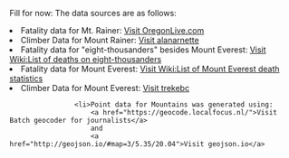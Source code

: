 Fill for now:
The data sources are as follows:
                    <li>Fatality data for Mt. Rainer: 
                        <a href="https://www.oregonlive.com/pacific-northwest-news/2014/06/at_least_400_people_have_died.html">Visit OregonLive.com</a> <!--href used to create usable hyperlinks-->
                    <li>Climber Data for Mount Rainer:
                        <a href="http://www.alanarnette.com/climbs/rainierfaq.php">Visit alanarnette</a> 
                    <li>Fatality data for "eight-thousanders" besides Mount Everest:
                        <a href="https://en.wikipedia.org/wiki/List_of_deaths_on_eight-thousanders#Mount_Everest">Visit Wiki:List of deaths on eight-thousanders</a> 
                    <li>Fatality data for Mount Everest:
                        <a href="https://en.wikipedia.org/wiki/List_of_Mount_Everest_death_statistics">Visit Wiki:List of Mount Everest death statistics</a> 
                    <li>Climber Data for Mount Everest:
                         <a href="https://trekebc.com/how-many-people-have-climbed-mount-everest/#Quick_Facts_about_Mt_Everest">Visit trekebc</a> 

                    <li>Point data for Mountains was generated using:
                        <a href="https://geocode.localfocus.nl/">Visit Batch geocoder for journalists</a> 
                        and
                        <a href="http://geojson.io/#map=3/5.35/20.04">Visit geojson.io</a>       
